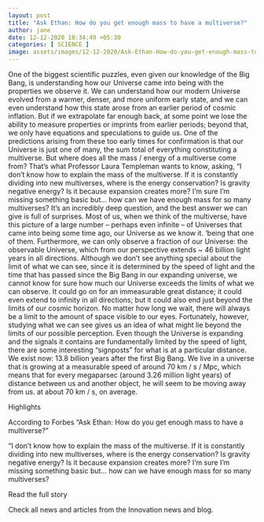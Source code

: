 ```yaml
---
layout: post
title: "Ask Ethan: How do you get enough mass to have a multiverse?"
author: jane 
date: 12-12-2020 18:34:49 +05:30 
categories: [ SCIENCE ] 
image: assets/images/12-12-2020/Ask-Ethan-How-do-you-get-enough-mass-to-have.jpg
---
```

One of the biggest scientific puzzles, even given our knowledge of the Big Bang, is understanding how our Universe came into being with the properties we observe it. We can understand how our modern Universe evolved from a warmer, denser, and more uniform early state, and we can even understand how this state arose from an earlier period of cosmic inflation. But if we extrapolate far enough back, at some point we lose the ability to measure properties or imprints from earlier periods; beyond that, we only have equations and speculations to guide us. One of the predictions arising from these too early times for confirmation is that our Universe is just one of many, the sum total of everything constituting a multiverse. But where does all the mass / energy of a multiverse come from? That’s what Professor Laura Templeman wants to know, asking, “I don’t know how to explain the mass of the multiverse. If it is constantly dividing into new multiverses, where is the energy conservation? Is gravity negative energy? Is it because expansion creates more? I’m sure I’m missing something basic but… how can we have enough mass for so many multiverses? It’s an incredibly deep question, and the best answer we can give is full of surprises. Most of us, when we think of the multiverse, have this picture of a large number – perhaps even infinite – of Universes that came into being some time ago, our Universe as we know it. ‘being that one of them. Furthermore, we can only observe a fraction of our Universe: the observable Universe, which from our perspective extends ~ 46 billion light years in all directions. Although we don’t see anything special about the limit of what we can see, since it is determined by the speed of light and the time that has passed since the Big Bang in our expanding universe, we cannot know for sure how much our Universe exceeds the limits of what we can observe. It could go on for an immeasurable great distance; it could even extend to infinity in all directions; but it could also end just beyond the limits of our cosmic horizon. No matter how long we wait, there will always be a limit to the amount of space visible to our eyes. Fortunately, however, studying what we can see gives us an idea of ​​what might lie beyond the limits of our possible perception. Even though the Universe is expanding and the signals it contains are fundamentally limited by the speed of light, there are some interesting “signposts” for what is at a particular distance. We exist now: 13.8 billion years after the first Big Bang. We live in a universe that is growing at a measurable speed of around 70 km / s / Mpc, which means that for every megaparsec (around 3.26 million light years) of distance between us and another object, he will seem to be moving away from us. at about 70 km / s, on average.

Highlights

According to Forbes “Ask Ethan: How do you get enough mass to have a multiverse?”

“I don’t know how to explain the mass of the multiverse. If it is constantly dividing into new multiverses, where is the energy conservation? Is gravity negative energy? Is it because expansion creates more? I’m sure I’m missing something basic but… how can we have enough mass for so many multiverses?

Read the full story

Check all news and articles from the Innovation news and blog.